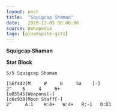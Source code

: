 ```yaml
---
layout: post
title:  "Squigcap Shaman"
date:   2020-12-05 00:00:00
source: Wahapedia
tags: [gloomspite-gitz]
---
```


**Squigcap Shaman**

**Stat Block**
```
5/5 Squigcap Shaman
```

```
[56f442]M     W     B     Sa    [-]
2"    5     4     6+    
[e85545]Weapons[-]
[c6c930]Moon Staff[-]
2"     A:1    H:4+   W:4+   R:-1   D:D3  
```
    